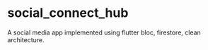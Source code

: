 # social_connect_hub
A social media app implemented using flutter bloc, firestore, clean architecture.
